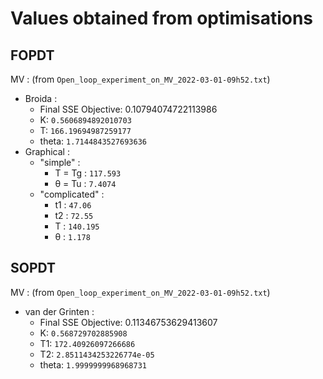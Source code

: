 # Values obtained from optimisations

## FOPDT

MV : (from ```Open_loop_experiment_on_MV_2022-03-01-09h52.txt```)

* Broida :
  * Final SSE Objective: 0.10794074722113986  
  * K: ```0.5606894892010703```  
  * T: ```166.19694987259177```  
  * theta: ```1.7144843527693636```  
* Graphical :
  * "simple" :
    * T = Tg : ```117.593```
    * θ = Tu : ```7.4074```
  * "complicated" :
    * t1 : ```47.06```
    * t2 : ```72.55```
    * T : ```140.195```
    * θ : ```1.178```

## SOPDT

MV : (from ```Open_loop_experiment_on_MV_2022-03-01-09h52.txt```)

* van der Grinten :
  * Final SSE Objective: 0.11346753629413607  
  * K: ```0.568729702885908```  
  * T1: ```172.40926097266686```  
  * T2: ```2.8511434253226774e-05```  
  * theta: ```1.9999999968968731```  

